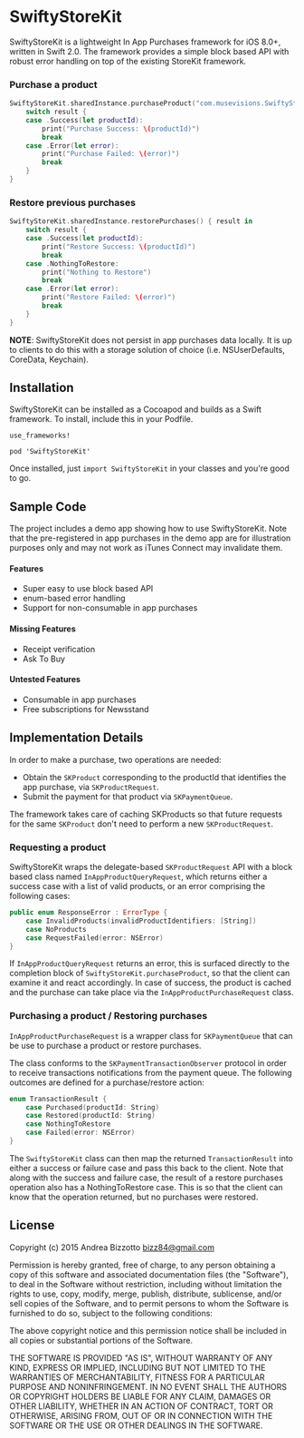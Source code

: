 # SwiftyStoreKit
SwiftyStoreKit is a lightweight In App Purchases framework for iOS 8.0+, written in Swift 2.0.
The framework provides a simple block based API with robust error handling on top of the existing StoreKit framework.

### Purchase a product

```swift
SwiftyStoreKit.sharedInstance.purchaseProduct("com.musevisions.SwiftyStoreKit.Purchase1") { result in
    switch result {
    case .Success(let productId):
        print("Purchase Success: \(productId)")
        break
    case .Error(let error):
        print("Purchase Failed: \(error)")
        break
    }
}
```

### Restore previous purchases

```swift
SwiftyStoreKit.sharedInstance.restorePurchases() { result in
    switch result {
    case .Success(let productId):
        print("Restore Success: \(productId)")
        break
    case .NothingToRestore:
        print("Nothing to Restore")
        break
    case .Error(let error):
        print("Restore Failed: \(error)")
        break
    }
}
```

**NOTE**: SwiftyStoreKit does not persist in app purchases data locally. It is up to clients to do this with a storage solution of choice (i.e. NSUserDefaults, CoreData, Keychain).

## Installation
SwiftyStoreKit can be installed as a Cocoapod and builds as a Swift framework. To install, include this in your Podfile.
```
use_frameworks!

pod 'SwiftyStoreKit'
```
Once installed, just ```import SwiftyStoreKit``` in your classes and you're good to go.

## Sample Code
The project includes a demo app showing how to use SwiftyStoreKit.
Note that the pre-registered in app purchases in the demo app are for illustration purposes only and may not work as iTunes Connect may invalidate them.

#### Features
- Super easy to use block based API
- enum-based error handling
- Support for non-consumable in app purchases

#### Missing Features
- Receipt verification
- Ask To Buy

#### Untested Features
- Consumable in app purchases
- Free subscriptions for Newsstand

## Implementation Details
In order to make a purchase, two operations are needed:
- Obtain the ```SKProduct``` corresponding to the productId that identifies the app purchase, via ```SKProductRequest```.
- Submit the payment for that product via ```SKPaymentQueue```.

The framework takes care of caching SKProducts so that future requests for the same ```SKProduct``` don't need to perform a new ```SKProductRequest```.

### Requesting a product
SwiftyStoreKit wraps the delegate-based ```SKProductRequest``` API with a block based class named ```InAppProductQueryRequest```, which returns either a success case with a list of valid products, or an error comprising the following cases:

```swift
public enum ResponseError : ErrorType {
    case InvalidProducts(invalidProductIdentifiers: [String])
    case NoProducts
    case RequestFailed(error: NSError)
}
```

If ```InAppProductQueryRequest``` returns an error, this is surfaced directly to the completion block of ```SwiftyStoreKit.purchaseProduct```, so that the client can examine it and react accordingly.
In case of success, the product is cached and the purchase can take place via the ```InAppProductPurchaseRequest``` class.

### Purchasing a product / Restoring purchases
```InAppProductPurchaseRequest``` is a wrapper class for ```SKPaymentQueue``` that can be use to purchase a product or restore purchases.

The class conforms to the ```SKPaymentTransactionObserver``` protocol in order to receive transactions notifications from the payment queue. The following outcomes are defined for a purchase/restore action:

```swift
enum TransactionResult {
    case Purchased(productId: String)
    case Restored(productId: String)
    case NothingToRestore
    case Failed(error: NSError)
}
```

The ```SwiftyStoreKit``` class can then map the returned ```TransactionResult``` into either a success or failure case and pass this back to the client.
Note that along with the success and failure case, the result of a restore purchases operation also has a NothingToRestore case. This is so that the client can know that the operation returned, but no purchases were restored.

## License

Copyright (c) 2015 Andrea Bizzotto bizz84@gmail.com

Permission is hereby granted, free of charge, to any person obtaining a copy of this software and associated documentation files (the "Software"), to deal in the Software without restriction, including without limitation the rights to use, copy, modify, merge, publish, distribute, sublicense, and/or sell copies of the Software, and to permit persons to whom the Software is furnished to do so, subject to the following conditions:

The above copyright notice and this permission notice shall be included in all copies or substantial portions of the Software.

THE SOFTWARE IS PROVIDED "AS IS", WITHOUT WARRANTY OF ANY KIND, EXPRESS OR IMPLIED, INCLUDING BUT NOT LIMITED TO THE WARRANTIES OF MERCHANTABILITY, FITNESS FOR A PARTICULAR PURPOSE AND NONINFRINGEMENT. IN NO EVENT SHALL THE AUTHORS OR COPYRIGHT HOLDERS BE LIABLE FOR ANY CLAIM, DAMAGES OR OTHER LIABILITY, WHETHER IN AN ACTION OF CONTRACT, TORT OR OTHERWISE, ARISING FROM, OUT OF OR IN CONNECTION WITH THE SOFTWARE OR THE USE OR OTHER DEALINGS IN THE SOFTWARE.






